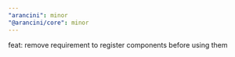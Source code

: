 ```yaml
---
"arancini": minor
"@arancini/core": minor
---
```


feat: remove requirement to register components before using them
